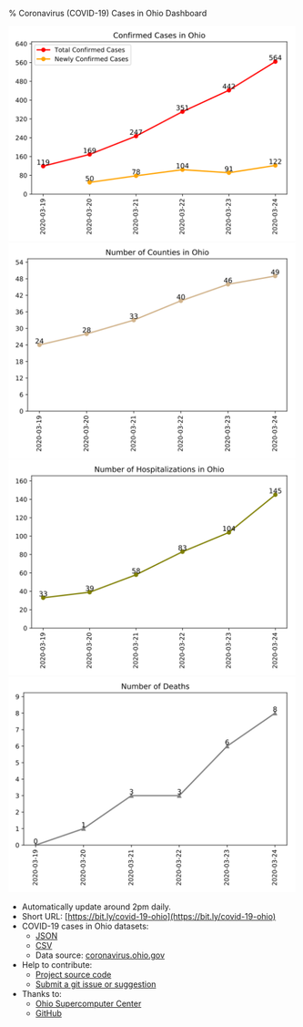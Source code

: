 % Coronavirus (COVID-19) Cases in Ohio Dashboard

<p class="figure">
<img src="./figure/num_cases.svg" width="600px"  alt="Confirmed Cases in Ohio"/>  
<img src="./figure/num_counties.svg" width="600px" alt="Number of Counties in Ohio"/>  
<img src="./figure/num_hostiptalizations.svg" width="600px" alt="Number of Hospitalizations in Ohio"/>  
<img src="./figure/num_death.svg" width="600px" alt="Number of Deaths"/>
</p>

* Automatically update around 2pm daily.
* Short URL: [https://bit.ly/covid-19-ohio](https://bit.ly/covid-19-ohio)
* COVID-19 cases in Ohio datasets:
  * [JSON](./data/ohio.json)
  * [CSV](./data/ohio.csv)
  * Data source: [coronavirus.ohio.gov](https://coronavirus.ohio.gov)
* Help to contribute:
  * [Project source code](https://github.com/YSU-Data-Lab/coronavirus-dashboard)
  * [Submit a git issue or suggestion](https://github.com/YSU-Data-Lab/coronavirus-dashboard/issues)
* Thanks to:
  * [Ohio Supercomputer Center](https://www.osc.edu/)
  * [GitHub](https://github.com/)

